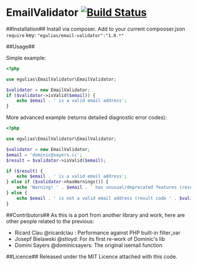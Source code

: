 EmailValidator [![Build Status](https://travis-ci.org/egulias/EmailValidator.png?branch=master)](https://travis-ci.org/egulias/EmailValidator)
=============================

##Installation##
Install via composer. Add to your current compooser.json ```require``` key: ```"egulias/email-validator":"1.0.*" ```

##Usage##

Simple example:

```php
<?php

use egulias\EmailValidator\EmailValidator;

$validator = new EmailValidator;
if ($validator->isValid($email)) {
	echo $email . ' is a valid email address';
}
```

More advanced example (returns detailed diagnostic error codes):

```php
<?php

use egulias\EmailValidator\EmailValidator;

$validator = new EmailValidator;
$email = 'dominic@sayers.cc';
$result = $validator->isValid($email);

if ($result) {
	echo $email . ' is a valid email address';
} else if ($validator->hasWarnings()) {
	echo 'Warning! ' . $email . ' has unusual/deprecated features (result code ' . var_export($validator->getWarnings(), true) . ')';
} else {
	echo $email . ' is not a valid email address (result code ' . $validator->getError() . ')';
}
```

##Contributors##
As this is a port from another library and work, here are other people related to the previous:

* Ricard Clau @ricardclau :      Performance against PHP built-in filter_var
* Josepf Bielawski @stloyd:      For its first re-work of Dominic's lib
* Domini Sayers @dominicsayers:  The original isemail function

##Licence##
Released under the MIT Licence attached with this code.

